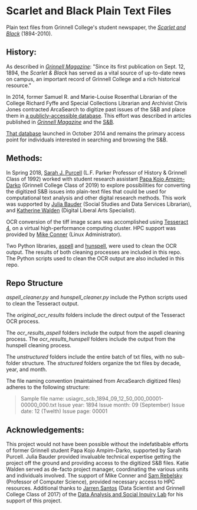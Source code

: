 # Scarlet and Black Plain Text Files
Plain text files from Grinnell College's student newspaper, the [*Scarlet and Black*](http://www.thesandb.com/) (1894-2010).

## History:

As described in [*Grinnell Magazine*](http://magazine.grinnell.edu/news/releases/explore-grinnell-college%E2%80%99s-history-through-digital-archive-scarlet-black): "Since its first publication on Sept. 12, 1894, the *Scarlet & Black* has served as a vital source of up-to-date news on campus, an important record of Grinnell College and a rich historical resource."

In 2014, former Samuel R. and Marie-Louise Rosenthal Librarian of the College Richard Fyffe and Special Collections Librarian and Archivist Chris Jones contracted ArcaSearch to digitize past issues of the S&B and place them in [a publicly-accessible database](http://usiagrc.arcasearch.com/Research.aspx). This effort was described in articles published in [*Grinnell Magazine*](http://magazine.grinnell.edu/news/releases/explore-grinnell-college%E2%80%99s-history-through-digital-archive-scarlet-black) and the [S&B](https://www.grinnell.edu/news/over-century-newspaper-archives-digitized).

[That database](http://usiagrc.arcasearch.com/Research.aspx) launched in October 2014 and remains the primary access point for individuals interested in searching and browsing the S&B.

## Methods:

In Spring 2018, [Sarah J. Purcell](https://www.grinnell.edu/user/purcelsj) (L.F. Parker Professor of History & Grinnell Class of 1992) worked with student research assistant [Papa Kojo Ampim-Darko](https://www.linkedin.com/in/papakojo/) (Grinnell College Class of 2019) to explore possibilities for converting the digitized S&B issues into plain-text files that could be used for computational text analysis and other digital research methods. This work was supported by [Julia Bauder](https://www.grinnell.edu/user/bauderj) (Social Studies and Data Services Librarian), and [Katherine Walden](https://www.grinnell.edu/user/waldenka) (Digital Liberal Arts Specialist).

OCR conversion of the tiff image scans was accomplished using [Tesseract 4](https://github.com/tesseract-ocr/tesseract), on a virtual high-performance computing cluster. HPC support was provided by [Mike Conner](https://www.grinnell.edu/user/connerms) (Linux Administrator).

Two Python libraries, [aspell](https://github.com/WojciechMula/aspell-python) and [hunspell](https://github.com/blatinier/pyhunspell), were used to clean the OCR output. The results of both cleaning processes are included in this repo. The Python scripts used to clean the OCR output are also included in this repo.

## Repo Structure

*aspell_cleaner.py* and *hunspell_cleaner.py* include the Python scripts used to clean the Tesseract output. 

The *original_ocr_results* folders include the direct output of the Tesseract OCR process. 

The *ocr_results_aspell* folders include the output from the aspell cleaning process. The *ocr_results_hunspell* folders include the output from the hunspell cleaning process.

The *unstructured* folders include the entire batch of txt files, with no sub-folder structure. The *structured* folders organize the txt files by decade, year, and month.

The file naming convention (maintained from ArcaSearch digitized files) adheres to the following structure:

<blockquote>
 Sample file name: usiagrc_scb_1894_09_12_50_000_00001-00000_000.txt
 Issue year: 1894
 Issue month: 09 (September)
 Issue date: 12 (Twelth)
 Issue page: 00001
</blockquote>


## Acknowledgements:

This project would not have been possible without the indefatibable efforts of former Grinnell student Papa Kojo Ampim-Darko, supported by Sarah Purcell. Julia Bauder provided invaluable technical expertise getting the project off the ground and providing access to the digitized S&B files. Katie Walden served as de-facto project manager, coordinating the various units and individuals involved. The support of Mike Conner and [Sam Rebelsky](https://www.grinnell.edu/user/rebelsky) (Professor of Computer Science), provided necessary access to HPC resources. Additional thanks to [Jarren Santos](https://www.grinnell.edu/user/santosja) (Data Scientist and Grinnell College Class of 2017) of the [Data Analysis and Social Inquiry Lab](http://dasil.sites.grinnell.edu/) for his support of this project.
